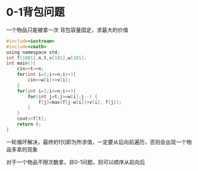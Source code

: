 # 0-1背包问题

一个物品只能被拿一次  背包容量固定，求最大的价值

```c
#include<iostream>
#include<cmath>
using namespace std;
int f[1001],n,t,v[101],w[101];
int main(){
    cin>>t>>n;
    for(int i=1;i<=n;i++){
        cin>>w[i]>>v[i];
    }
    for(int i=1;i<=n;i++){
        for(int j=t;j>=w[i];j--) {
            f[j]=max(f[j-w[i]]+v[i], f[j]);
        }
    }
    cout<<f[t];
    return 0;
}
```

一轮循环解决，最终的f[t]即为所求值，一定要从后向前遍历，否则会出现一个物品多拿的现象





对于一个物品不限次数拿，非0-1问题，则可以顺序从前向后

